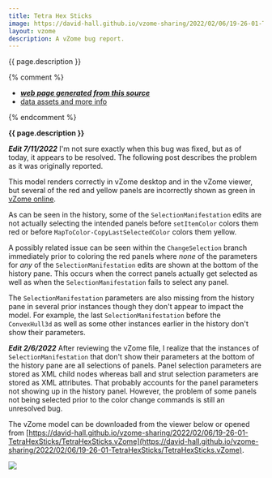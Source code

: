 ```yaml
---
title: Tetra Hex Sticks
image: https://david-hall.github.io/vzome-sharing/2022/02/06/19-26-01-TetraHexSticks/TetraHexSticks.png
layout: vzome
description: A vZome bug report.
---
```

{{ page.description }}

{% comment %}
 - [***web page generated from this source***][post]
 - [data assets and more info][github]

[post]: <https://david-hall.github.io/vzome-sharing/2022/02/06/TetraHexSticks-19-26-01.html>
[github]: <https://github.com/david-hall/vzome-sharing/tree/main/2022/02/06/19-26-01-TetraHexSticks/>
{% endcomment %}

__{{ page.description }}__

__*Edit 7/11/2022*__
I'm not sure exactly when this bug was fixed, but as of today, it appears to be resolved. The following post describes the problem as it was originally reported.

This model renders correctly in vZome desktop and in the vZome viewer, but several of the red and yellow panels are incorrectly shown as green in [vZome online](https://www.vzome.com/app/).

As can be seen in the history, some of the `SelectionManifestation` edits are not actually selecting the intended panels before `setItemColor` colors them red or before `MapToColor-CopyLastSelectedColor` colors them yellow.

A possibly related issue can be seen within the `ChangeSelection` branch immediately prior to coloring the red panels where _none_ of the parameters for _any_ of the `SelectionManifestation` edits are shown at the bottom of the history pane. This occurs when the correct panels actually get selected as well as when the `SelectionManifestation` fails to select any panel.

The `SelectionManifestation` parameters are also missing from the history pane in several prior instances though they don't appear to impact the model. For example, the last `SelectionManifestation` before the `ConvexHull3d` as well as some other instances earlier in the history don't show their parameters.

__*Edit 2/6/2022*__
After reviewing the vZome file, I realize that the instances of `SelectionManifestation` that don't show their parameters at the bottom of the history pane are all selections of panels. Panel selection parameters are stored as XML child nodes whereas ball and strut selection parameters are stored as XML attributes. That probably accounts for the panel parameters not showing up in the history panel. However, the problem of some panels not being selected prior to the color change commands is still an unresolved bug.

The vZome model can be downloaded from the viewer below or opened from [https://david-hall.github.io/vzome-sharing/2022/02/06/19-26-01-TetraHexSticks/TetraHexSticks.vZome](https://david-hall.github.io/vzome-sharing/2022/02/06/19-26-01-TetraHexSticks/TetraHexSticks.vZome).

<vzome-viewer style="width: 100%; height: 65vh;"
       src="https://david-hall.github.io/vzome-sharing/2022/02/06/19-26-01-TetraHexSticks/TetraHexSticks.vZome" >
  <img src="https://david-hall.github.io/vzome-sharing/2022/02/06/19-26-01-TetraHexSticks/TetraHexSticks.png" />
</vzome-viewer>
